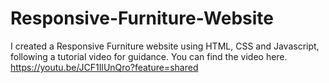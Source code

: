 # Responsive-Furniture-Website
I created a Responsive Furniture website using HTML, CSS and Javascript, following a tutorial video for guidance. You can find the video here. https://youtu.be/JCF1IlUnQro?feature=shared
